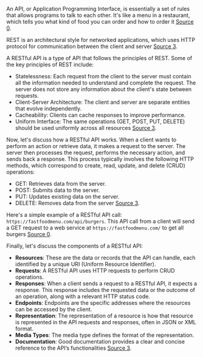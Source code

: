An API, or Application Programming Interface, is essentially a set of rules that allows programs to talk to each other. It's like a menu in a restaurant, which tells you what kind of food you can order and how to order it [Source 0](https://medium.com/codeconnective/what-is-a-restful-api-930671cdd713).

REST is an architectural style for networked applications, which uses HTTP protocol for communication between the client and server [Source 3](https://medium.com/@AlexanderObregon/what-is-a-restful-api-a-detailed-look-2b7b182e1def).

A RESTful API is a type of API that follows the principles of REST. Some of the key principles of REST include:

- Statelessness: Each request from the client to the server must contain all the information needed to understand and complete the request. The server does not store any information about the client's state between requests.
- Client-Server Architecture: The client and server are separate entities that evolve independently.
- Cacheability: Clients can cache responses to improve performance.
- Uniform Interface: The same operations (GET, POST, PUT, DELETE) should be used uniformly across all resources [Source 3](https://medium.com/@AlexanderObregon/what-is-a-restful-api-a-detailed-look-2b7b182e1def).

Now, let's discuss how a RESTful API works. When a client wants to perform an action or retrieve data, it makes a request to the server. The server then processes the request, performs the necessary action, and sends back a response. This process typically involves the following HTTP methods, which correspond to create, read, update, and delete (CRUD) operations:

- GET: Retrieves data from the server.
- POST: Submits data to the server.
- PUT: Updates existing data on the server.
- DELETE: Removes data from the server [Source 3](https://medium.com/@AlexanderObregon/what-is-a-restful-api-a-detailed-look-2b7b182e1def).

Here's a simple example of a RESTful API call: `https://fastfoodmenu.com/api/burgers`. This API call from a client will send a GET request to a web service at `https://fastfoodmenu.com/` to get all burgers [Source 0](https://medium.com/codeconnective/what-is-a-restful-api-930671cdd713).

Finally, let's discuss the components of a RESTful API:

- **Resources**: These are the data or records that the API can handle, each identified by a unique URI (Uniform Resource Identifier).
- **Requests**: A RESTful API uses HTTP requests to perform CRUD operations.
- **Responses**: When a client sends a request to a RESTful API, it expects a response. This response includes the requested data or the outcome of an operation, along with a relevant HTTP status code.
- **Endpoints**: Endpoints are the specific addresses where the resources can be accessed by the client.
- **Representation**: The representation of a resource is how that resource is represented in the API requests and responses, often in JSON or XML format.
- **Media Types**: The media type defines the format of the representation.
- **Documentation**: Good documentation provides a clear and concise reference to the API’s functionalities [Source 3](https://medium.com/@AlexanderObregon/what-is-a-restful-api-a-detailed-look-2b7b182e1def).